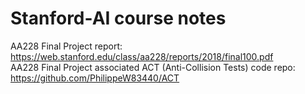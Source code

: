 # Stanford-AI course notes  
  
 AA228 Final Project report: https://web.stanford.edu/class/aa228/reports/2018/final100.pdf   
 AA228 Final Project associated ACT (Anti-Collision Tests) code repo: https://github.com/PhilippeW83440/ACT  
